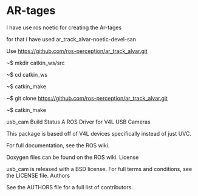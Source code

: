 # AR-tages

I have use ros noetic for creating the Ar-tages 

for that i have used ar_track_alvar-noetic-devel-san 

Use https://github.com/ros-perception/ar_track_alvar.git

~$ mkdir catkin_ws/src

~$ cd catkin_ws

~$ catkin_make 

~$ git clone https://github.com/ros-perception/ar_track_alvar.git

~$ catkin_make

usb_cam Build Status
A ROS Driver for V4L USB Cameras

This package is based off of V4L devices specifically instead of just UVC.

For full documentation, see the ROS wiki.

Doxygen files can be found on the ROS wiki.
License

usb_cam is released with a BSD license. For full terms and conditions, see the LICENSE file.
Authors

See the AUTHORS file for a full list of contributors.

